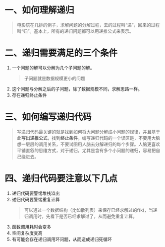 # 一、如何理解递归
>电影院在几排的例子，求解问题的分解过程，去的过程叫“递”，回来的过程叫“归”。基本上，所有的递归问题都可以用递推公式来表示。

# 二、递归需要满足的三个条件
1. 一个问题的解可以分解为几个子问题的解。
   >子问题就是数据规模更小的问题
2. 这个问题与分解之后的子问题，除了数据规模不同，求解思路一样。
3. 存在递归终止条件

# 三、如何编写递归代码
> 写递归代码最关键的就是找到如何将大问题分解成小问题的规律，并且基于此**写出递推公式**，找到**终止条件**。编写递归代码的一个误区是，不要用大脑想一层层的调用关系，不要试图用人脑去分解递归的每个步骤。人脑更喜欢平铺直叙的思维方式，对于递归，尤其是含有多个小问题的递归，容易把自己绕进去。

# 四、递归代码要注意以下几点
1. 递归代码要警惕堆栈溢出
2. 递归代码要警惕重复计算
   >可以通过一个数据结构（比如散列表）来保存已经求解过的f(k)，当递归调用时，先看下是否已经求解过了，从而避免重复计算。
3. 函数调用耗时会变多
4. 空间复杂度变高
5. 有可能会存在递归调用环问题，从而造成递归死循环
